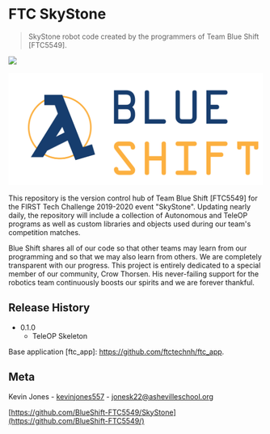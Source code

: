 # FTC SkyStone
> SkyStone robot code created by the programmers of Team Blue Shift [FTC5549].

![](https://travis-ci.org/BlueShift-FTC5549/Rover-Ruckus)

![](BlueShift.png)

This repository is the version control hub of Team Blue Shift [FTC5549] for the FIRST Tech Challenge 2019-2020 event "SkyStone". Updating nearly daily, the repository will include a collection of Autonomous and TeleOP programs as well as custom libraries and objects used during our team's competition matches.

Blue Shift shares all of our code so that other teams may learn from our programming and so that we may also learn from others. We are completely transparent with our progress. This project is entirely dedicated to a special member of our community, Crow Thorsen. His never-failing support for the robotics team continuously boosts our spirits and we are forever thankful.

## Release History

* 0.1.0
    * TeleOP Skeleton

Base application [ftc_app]: https://github.com/ftctechnh/ftc_app.

## Meta

Kevin Jones  - [kevinjones557](https://github.com/robo19/) - jonesk22@ashevilleschool.org <br>

[https://github.com/BlueShift-FTC5549/SkyStone](https://github.com/BlueShift-FTC5549/)
